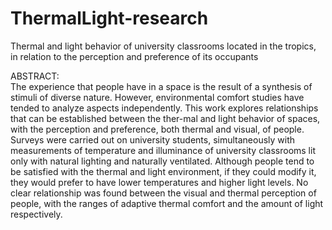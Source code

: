 # ThermalLight-research
Thermal and light behavior of university classrooms located in the tropics, in relation to the perception and preference of its occupants

ABSTRACT: <br>
The experience that people have in a space is the result of a synthesis of stimuli of diverse nature. However, environmental comfort studies have tended to analyze aspects independently. This work explores relationships that can be established between the ther-mal and light behavior of spaces, with the perception and preference, both thermal and visual, of people. Surveys were carried out on university students, simultaneously with measurements of temperature and illuminance of university classrooms lit only with natural lighting and naturally ventilated. Although people tend to be satisfied with the thermal and light environment, if they could modify it, they would prefer to have lower temperatures and higher light levels. No clear relationship was found between the visual and thermal perception of people, with the ranges of adaptive thermal comfort and the amount of light respectively.
